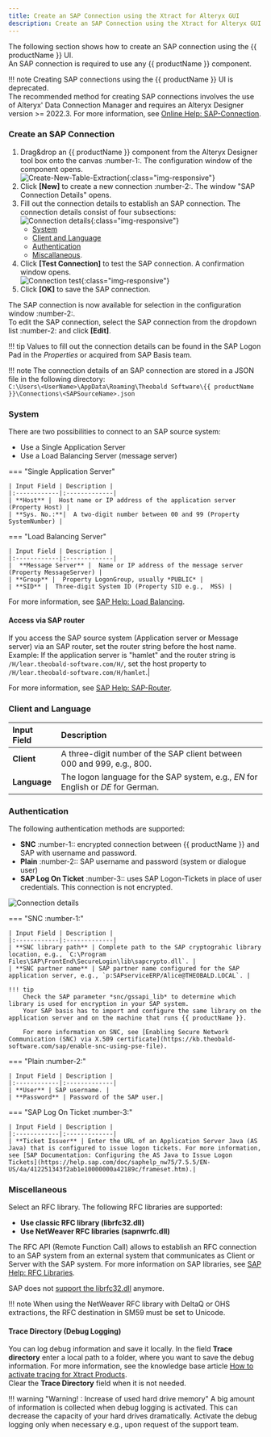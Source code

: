 ```yaml
---
title: Create an SAP Connection using the Xtract for Alteryx GUI
description: Create an SAP Connection using the Xtract for Alteryx GUI
---
```


The following section shows how to create an SAP connection using the {{ productName }} UI.<br>
An SAP connection is required to use any {{ productName }} component.

!!! note
    Creating SAP connections using the {{ productName }} UI is deprecated.<br>
    The recommended method for creating SAP connections involves the use of Alteryx' Data Connection Manager and requires an Alteryx Designer version >= 2022.3.
    For more information, see [Online Help: SAP-Connection](https://help.theobald-software.com/en/xtract-for-alteryx/sap-connection).


### Create an SAP Connection

1. Drag&drop an {{ productName }} component from the Alteryx Designer tool box onto the canvas :number-1:. 
The configuration window of the component opens. <br>
![Create-New-Table-Extraction](../assets/images/xfa/articles/xfa_create_table_extraction_02.png){:class="img-responsive"}
2. Click **[New]** to create a new connection :number-2:. The window "SAP Connection Details" opens.
3. Fill out the connection details to establish an SAP connection.
The connection details consist of four subsections: <br>
![Connection details](../assets/images/xfa/articles/xfa_connection-det.png){:class="img-responsive"}
	- [System](#system)
	- [Client and Language](#client-and-language)
	- [Authentication](#authentication) 
	- [Miscallaneous](#miscellaneous).
4. Click **[Test Connection]** to test the SAP connection. A confirmation window opens.<br>
![Connection test](../assets/images/xfa/articles/xfa_test-con.png){:class="img-responsive"}
5. Click **[OK]** to save the SAP connection.

The SAP connection is now available for selection in the configuration window :number-2:.<br>
To edit the SAP connection, select the SAP connection from the dropdown list :number-2: and click **[Edit]**.

!!! tip
    Values to fill out the connection details can be found in the SAP Logon Pad in the *Properties* or acquired from SAP Basis team.

!!! note
    The connection details of an SAP connection are stored in a JSON file in the following directory:<br>
    `C:\Users\<UserName>\AppData\Roaming\Theobald Software\{{ productName }}\Connections\<SAPSourceName>.json`

### System

There are two possibilities to connect to an SAP source system:

- Use a Single Application Server
- Use a Load Balancing Server (message server)

=== "Single Application Server"

	| Input Field | Description |
	|:------------|:-------------|
	| **Host** |  Host name or IP address of the application server (Property Host) |
	| **Sys. No.:**|  A two-digit number between 00 and 99 (Property SystemNumber) |

=== "Load Balancing Server"

	| Input Field | Description |
	|:------------|:-------------|
	|  **Message Server** |  Name or IP address of the message server (Property MessageServer) |
	| **Group** |  Property LogonGroup, usually *PUBLIC* |
	| **SID** |  Three-digit System ID (Property SID e.g.,  MSS) |
	
For more information, see [SAP Help: Load Balancing](https://help.sap.com/saphelp_nwpi711/helpdata/en/c4/3a644c505211d189550000e829fbbd/content.htm?no_cache=true).

#### Access via SAP router

If you access the SAP source system (Application server or Message server) via an SAP router, set the router string before the host name. 
Example: If the application server is "hamlet" and the router string is ``/H/lear.theobald-software.com/H/``, set the host property to ``/H/lear.theobald-software.com/H/hamlet``.|

For more information, see [SAP Help: SAP-Router](https://help.sap.com/viewer/6d9a59096c4b1014b507f15bed51571f/7.01.22/en-US/486b41efb74c07bee10000000a42189d.html).

### Client and Language

| Input Field | Description |
|:------------|:-------------|
| **Client** | A three-digit number of the SAP client between 000 and 999, e.g., 800. |
| **Language** | The logon language for the SAP system, e.g., *EN* for English or *DE* for German. |

### Authentication

The following authentication methods are supported:
- **SNC** :number-1::  encrypted connection between {{ productName }} and SAP with username and password. 
- **Plain** :number-2:: SAP username and password (system or dialogue user)
- **SAP Log On Ticket** :number-3:: uses SAP Logon-Tickets in place of user credentials. This connection is not encrypted.
	
![Connection details](../assets/images/xfa/articles/xfa_connection-auth.png)

=== "SNC :number-1:" 

	| Input Field | Description |
	|:------------|:-------------|
	| **SNC library path** | Complete path to the SAP cryptograhic library location, e.g., `C:\Program Files\SAP\FrontEnd\SecureLogin\lib\sapcrypto.dll`. |
	| **SNC partner name** | SAP partner name configured for the SAP application server, e.g., `p:SAPserviceERP/Alice@THEOBALD.LOCAL`. |

	!!! tip
		Check the SAP parameter *snc/gssapi_lib* to determine which library is used for encryption in your SAP system.
		Your SAP basis has to import and configure the same library on the application server and on the machine that runs {{ productName }}.
		
		For more information on SNC, see [Enabling Secure Network Communication (SNC) via X.509 certificate](https://kb.theobald-software.com/sap/enable-snc-using-pse-file).

=== "Plain :number-2:"

	| Input Field | Description |
	|:------------|:-------------|
	| **User** | SAP username. |
	| **Password** | Password of the SAP user.|

=== "SAP Log On Ticket :number-3:"

	| Input Field | Description |
	|:------------|:-------------|
	| **Ticket Issuer** | Enter the URL of an Application Server Java (AS Java) that is configured to issue logon tickets. For more information, see [SAP Documentation: Configuring the AS Java to Issue Logon Tickets](https://help.sap.com/doc/saphelp_nw75/7.5.5/EN-US/4a/412251343f2ab1e10000000a42189c/frameset.htm).|

### Miscellaneous

Select an RFC library. The following RFC libraries are supported:

- **Use classic RFC library (librfc32.dll)**
- **Use NetWeaver RFC libraries (sapnwrfc.dll)**

The RFC API (Remote Function Call) allows to establish an RFC connection to an SAP system from an external system that communicates as Client or Server with the SAP system. 
For more information on SAP libraries, see [SAP Help: RFC Libraries](https://help.sap.com/saphelp_nwpi71/helpdata/de/45/18e96cd26321a1e10000000a1553f6/frameset.htm). 

SAP does not [support the librfc32.dll](https://blogs.sap.com/2012/08/15/support-for-classic-rfc-library-ends-march-2016/) anymore. 

!!! note
    When using the NetWeaver RFC library with DeltaQ or OHS extractions, the RFC destination in SM59 must be set to Unicode.

#### Trace Directory (Debug Logging)

You can log debug information and save it locally. In the field **Trace directory** enter a local path to a folder, where you want to save the debug information.
For more information, see the knowledge base article [How to activate tracing for Xtract Products](https://support.theobald-software.com/helpdesk/KB/View/14455-how-to-activate-tracing-for-xtract-products).<br>
Clear the **Trace Directory** field when it is not needed.

!!! warning "Warning! : Increase of used hard drive memory"
    A big amount of information is collected when debug logging is activated. This can decrease the capacity of your hard drives dramatically.
    Activate the debug logging only when necessary e.g., upon request of the support team.
